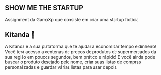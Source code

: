 ## SHOW ME THE STARTUP

Assignment da GamaXp que consiste em criar uma startup fictícia.

## Kitanda :banana: 

A Kitanda é a sua plataforma  que te ajudar a economizar tempo e dinheiro!
Você terá acesso a centenas de preços de produtos de supermercados da sua região em poucos segundos, bem prático e rápido!
E você ainda pode buscar o produto desejado pelo nome, criar suas listas de compras personalizadas e guardar várias listas para usar depois.